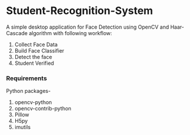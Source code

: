 # Student-Recognition-System
A simple desktop application for Face Detection using OpenCV and Haar-Cascade algorithm with following workflow:
1. Collect Face Data 
2. Build Face Classifier 
3. Detect the face 
4. Student Verified

### Requirements 
Python packages- 
1. opencv-python
2. opencv-contrib-python
3. Pillow
4. H5py
5. imutils

